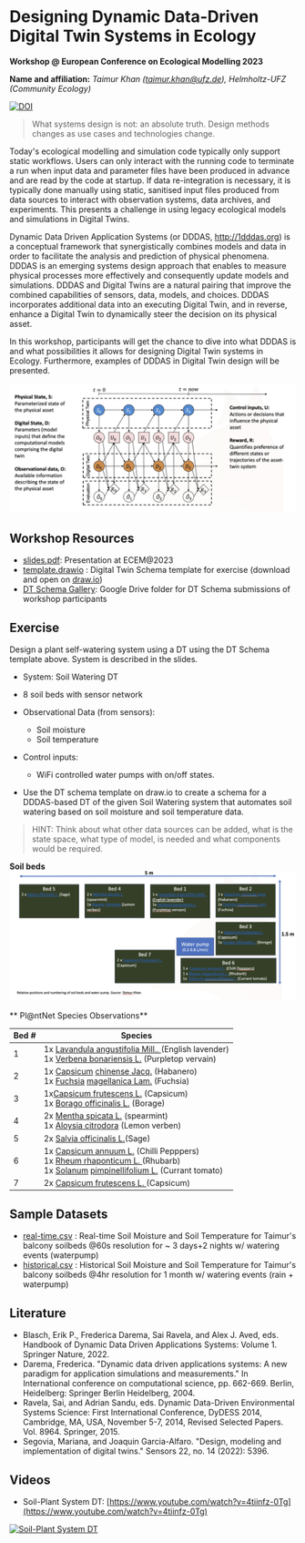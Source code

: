 # Designing Dynamic Data-Driven Digital Twin Systems in Ecology

**Workshop @ European Conference on Ecological Modelling 2023**

**Name and affiliation:** _Taimur Khan ([taimur.khan@ufz.de](mailto:taimur.khan@ufz.de)), Helmholtz-UFZ (Community Ecology)_

[![DOI](https://zenodo.org/badge/DOI/10.5281/zenodo.8313064.svg)](https://doi.org/10.5281/zenodo.8313064)

> What systems design is not: an absolute truth. Design methods changes as use cases and technologies change.

Today's ecological modelling and simulation code typically only support static workflows. Users can only interact with the running code to terminate a run when input data and parameter files have been produced in advance and are read by the code at startup. If data re-integration is necessary, it is typically done manually using static, sanitised input files produced from data sources to interact with observation systems, data archives, and experiments. This presents a challenge in using legacy ecological models and simulations in Digital Twins.

Dynamic Data Driven Application Systems (or DDDAS, http://1dddas.org) is a conceptual framework that synergistically combines models and data in order to facilitate the analysis and prediction of physical phenomena. DDDAS is an emerging systems design approach that enables to measure physical processes more effectively and consequently update models and simulations. DDDAS and Digital Twins are a natural pairing that improve the combined capabilities of sensors, data, models, and choices. DDDAS incorporates additional data into an executing Digital Twin, and in reverse, enhance a Digital Twin to dynamically steer the decision on its physical asset.

In this workshop, participants will get the chance to dive into what DDDAS is and what possibilities it allows for designing Digital Twin systems in Ecology. Furthermore, examples of DDDAS in Digital Twin design will be presented.

![approach](/approach.png)

## Workshop Resources

- [slides.pdf](slides.pdf): Presentation at ECEM@2023
- [template.drawio](template.drawio) : Digital Twin Schema template for exercise (download and open on [draw.io](https://app.diagrams.net/))
- [DT Schema Gallery](https://drive.google.com/drive/folders/1_sx5-JHGgJZUw4GJjew5ngCf_DG671GD?usp=sharing):  Google Drive folder for DT Schema submissions of workshop participants

## Exercise

Design a plant self-watering system using a DT using the DT Schema template above. System is described in the slides.

- System: Soil Watering DT
- 8 soil beds with sensor network
- Observational Data (from sensors):

  - Soil moisture
  - Soil temperature
- Control inputs:

  - WiFi controlled water pumps with on/off states.
- Use the DT schema template on draw.io to create a schema for a  DDDAS-based DT of the given Soil Watering system that automates soil watering based on soil moisture and soil temperature data.

> HINT: Think about what other data sources can be added, what is the state space, what type of model, is needed and what components would be required.

**Soil beds**
![soilbeds](/soilbeds.png)

** Pl@ntNet Species Observations**


| Bed # | Species                                                                                                                                                                                                                                                                                                                                                                                                                                                                                                 |
| ----- | ------------------------------------------------------------------------------------------------------------------------------------------------------------------------------------------------------------------------------------------------------------------------------------------------------------------------------------------------------------------------------------------------------------------------------------------------------------------------------------------------------- |
| 1     | 1x [Lavandula angustifolia Mill.. ](https://identify.plantnet.org/k-world-flora/observations/1019806178)(English lavender)<br />1x [Verbena bonariensis L.](https://identify.plantnet.org/k-world-flora/observations/1019806181) (Purpletop vervain)                                                                                                                                                                                      |
| 2     | 1x [Capsicum](https://identify.plantnet.org/k-world-flora/observations/1019806183) [chinense](https://identify.plantnet.org/k-world-flora/observations/1019806183)[ Jacq.](https://identify.plantnet.org/k-world-flora/observations/1019806183) (Habanero)<br />1x [Fuchsia](https://identify.plantnet.org/k-world-flora/observations/1019806185) [magellanica](https://identify.plantnet.org/k-world-flora/observations/1019806185)[ Lam.](https://identify.plantnet.org/k-world-flora/observations/1019806185) (Fuchsia) |
| 3     | 1x[Capsicum frutescens L.](https://identify.plantnet.org/k-world-flora/observations/1019806186) (Capsicum)<br />1x [Borago officinalis L.](https://identify.plantnet.org/k-world-flora/observations/1019806187) (Borage)                                                                                                                                                                                                                                                                                      |
| 4     | 2x [Mentha spicata L.](https://identify.plantnet.org/k-world-flora/observations/1019806175) (spearmint)<br />1x [Aloysia citrodora](https://identify.plantnet.org/k-world-flora/observations/1019806167) (Lemon verben)                                                                                                                                                                                                                                                                                       |
| 5     | 2x [Salvia officinalis L.](https://identify.plantnet.org/k-world-flora/observations/1019805839)(Sage)                                                                                                                                                                                                                                                                                                                                                                                                       |
| 6     | 1x [Capsicum annuum L.](https://identify.plantnet.org/k-world-flora/observations/1019806189) (Chilli Pepppers)<br />1x [Rheum rhaponticum L. ](https://identify.plantnet.org/k-world-flora/observations/1019806191)(Rhubarb)<br />1x [Solanum](https://identify.plantnet.org/k-world-flora/observations/1019806193) [pimpinellifolium](https://identify.plantnet.org/k-world-flora/observations/1019806193)[ L.](https://identify.plantnet.org/k-world-flora/observations/1019806193) (Currant tomato)               |
| 7     | 2x [Capsicum frutescens L. ](https://identify.plantnet.org/k-world-flora/observations/1019806203)(Capsicum)                                                                                                                                                                                                                                                                                                                                                                                                |

## Sample Datasets

- [real-time.csv](real-time.csv) : Real-time Soil Moisture and Soil Temperature for Taimur's balcony soilbeds @60s resolution for ~ 3 days+2 nights w/ watering events (waterpump)
- [historical.csv](historic.csv) : Historical Soil Moisture and Soil Temperature for Taimur's balcony soilbeds @4hr resolution for 1 month w/ watering events (rain + waterpump)

## Literature

- Blasch, Erik P., Frederica Darema, Sai Ravela, and Alex J. Aved, eds. Handbook of Dynamic Data Driven Applications Systems: Volume 1. Springer Nature, 2022.
- Darema, Frederica. "Dynamic data driven applications systems: A new paradigm for application simulations and measurements." In International conference on computational science, pp. 662-669. Berlin, Heidelberg: Springer Berlin Heidelberg, 2004.
- Ravela, Sai, and Adrian Sandu, eds. Dynamic Data-Driven Environmental Systems Science: First International Conference, DyDESS 2014, Cambridge, MA, USA, November 5-7, 2014, Revised Selected Papers. Vol. 8964. Springer, 2015.
- Segovia, Mariana, and Joaquin Garcia-Alfaro. "Design, modeling and implementation of digital twins." Sensors 22, no. 14 (2022): 5396.

## Videos

- Soil-Plant System DT: [https://www.youtube.com/watch?v=4tiinfz-0Tg](https://www.youtube.com/watch?v=4tiinfz-0Tg)

[![Soil-Plant System DT](https://img.youtube.com/vi/4tiinfz-0Tg/0.jpg)](https://www.youtube.com/watch?v=4tiinfz-0Tg)
